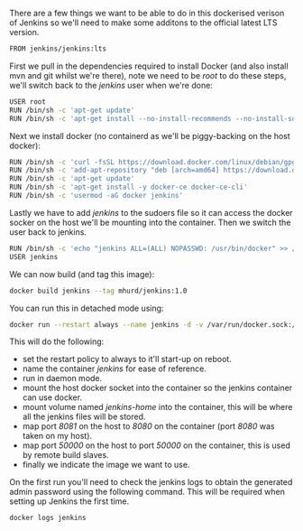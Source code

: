 There are a few things we want to be able to do in this dockerised verison of Jenkins so we'll need to make some additons to the official latest LTS version.
```bash
FROM jenkins/jenkins:lts
```
First we pull in the dependencies required to install Docker (and also install mvn and git whilst we're there), note we need to be *root* to do these steps, we'll switch back to the *jenkins* user when we're done:
```bash
USER root
RUN /bin/sh -c 'apt-get update'
RUN /bin/sh -c 'apt-get install --no-install-recommends --no-install-suggests -y less vim apt-transport-https ca-certificates curl gnupg-agent software-properties-common git maven'
```
Next we install docker (no containerd as we'll be piggy-backing on the host docker):
```bash
RUN /bin/sh -c 'curl -fsSL https://download.docker.com/linux/debian/gpg | apt-key add --no-tty -'
RUN /bin/sh -c 'add-apt-repository "deb [arch=amd64] https://download.docker.com/linux/debian $(lsb_release -cs) stable"'
RUN /bin/sh -c 'apt-get update'
RUN /bin/sh -c 'apt-get install -y docker-ce docker-ce-cli'
RUN /bin/sh -c 'usermod -aG docker jenkins'
```
Lastly we have to add *jenkins* to the sudoers file so it can access the docker socker on the host we'll be mounting into the container. Then we switch the user back to jenkins.
```bash
RUN /bin/sh -c 'echo "jenkins ALL=(ALL) NOPASSWD: /usr/bin/docker" >> /etc/sudoers'
USER jenkins
```
We can now build (and tag this image):
```bash
docker build jenkins --tag mhurd/jenkins:1.0
```
You can run this in detached mode using:
```bash
docker run --restart always --name jenkins -d -v /var/run/docker.sock:/var/run/docker.sock -v jenkins-home:/var/jenkins_home -p 8081:8080 -p 50000:50000 mhurd/jenkins:1.0
```
This will do the following:
- set the restart policy to always to it'll start-up on reboot.
- name the container *jenkins* for ease of reference.
- run in daemon mode.
- mount the host docker socket into the container so the jenkins container can use docker.
- mount volume named *jenkins-home* into the container, this will be where all the jenkins files will be stored.
- map port *8081* on the host to *8080* on the container (port *8080* was taken on my host). 
- map port *50000* on the host to port *50000* on the container, this is used by remote build slaves.
- finally we indicate the image we want to use.

On the first run you'll need to check the jenkins logs to obtain the generated admin password using the following command. This will be required when setting up Jenkins the first time.
```bash
docker logs jenkins
```
